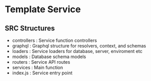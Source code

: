 # Template Service

## SRC Structures
- controllers : Service function controllers
- graphql : Graphql structure for resolvers, context, and schemas
- loaders : Service loaders for database, server, enviroment etc
- models : Database schema models
- routers : Service API routes
- services : Main function
- index.js : Service entry point